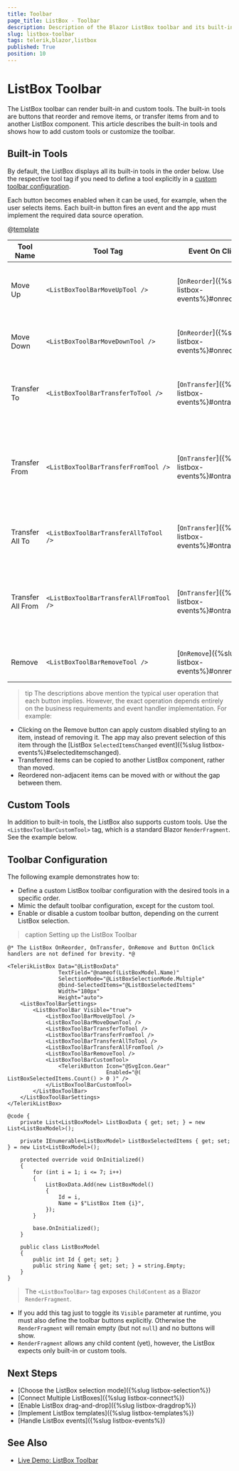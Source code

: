 ```yaml
---
title: Toolbar
page_title: ListBox - Toolbar
description: Description of the Blazor ListBox toolbar and its built-in buttons.
slug: listbox-toolbar
tags: telerik,blazor,listbox
published: True
position: 10
---
```


# ListBox Toolbar

The ListBox toolbar can render built-in and custom tools. The built-in tools are buttons that reorder and remove items, or transfer items from and to another ListBox component. This article describes the built-in tools and shows how to add custom tools or customize the toolbar.


## Built-in Tools

By default, the ListBox displays all its built-in tools in the order below. Use the respective tool tag if you need to define a tool explicitly in a [custom toolbar configuration](#toolbar-configuration).

Each button becomes enabled when it can be used, for example, when the user selects items. Each built-in button fires an event and the app must implement the required data source operation.

@[template](/_contentTemplates/common/parameters-table-styles.md#table-layout)

| Tool Name | Tool Tag | Event On Click | Description |
| --- | --- | --- | --- |
| Move Up | `<ListBoxToolBarMoveUpTool />` | [`OnReorder`]({%slug listbox-events%}#onreorder) | Moves the selected item(s) down by one position. |
| Move Down | `<ListBoxToolBarMoveDownTool />` | [`OnReorder`]({%slug listbox-events%}#onreorder) | Moves the selected items up by one position. |
| Transfer To | `<ListBoxToolBarTransferToTool />` | [`OnTransfer`]({%slug listbox-events%}#ontransfer) | Moves the selected items to a connected ListBox component. |
| Transfer From | `<ListBoxToolBarTransferFromTool />` | [`OnTransfer`]({%slug listbox-events%}#ontransfer) | Moves the selected items from a connected ListBox component to the current one. |
| Transfer All To | `<ListBoxToolBarTransferAllToTool />` | [`OnTransfer`]({%slug listbox-events%}#ontransfer) | Moves all items to a connected ListBox component. |
| Transfer All From | `<ListBoxToolBarTransferAllFromTool />` | [`OnTransfer`]({%slug listbox-events%}#ontransfer) | Moves all items from the connected ListBox component to the current one. |
| Remove | `<ListBoxToolBarRemoveTool />` | [`OnRemove`]({%slug listbox-events%}#onremove) | Removes the selected item(s). |

>tip The descriptions above mention the typical user operation that each button implies. However, the exact operation depends entirely on the business requirements and event handler implementation. For example:
>
* Clicking on the Remove button can apply custom disabled styling to an item, instead of removing it. The app may also prevent selection of this item through the [ListBox `SelectedItemsChanged` event]({%slug listbox-events%}#selecteditemschanged).
* Transferred items can be copied to another ListBox component, rather than moved.
* Reordered non-adjacent items can be moved with or without the gap between them.


## Custom Tools

In addition to built-in tools, the ListBox also supports custom tools. Use the `<ListBoxToolBarCustomTool>` tag, which is a standard Blazor `RenderFragment`. See the example below.


## Toolbar Configuration

The following example demonstrates how to:

* Define a custom ListBox toolbar configuration with the desired tools in a specific order.
* Mimic the default toolbar configuration, except for the custom tool.
* Enable or disable a custom toolbar button, depending on the current ListBox selection.

>caption Setting up the ListBox Toolbar

````CSHTML
@* The ListBox OnReorder, OnTransfer, OnRemove and Button OnClick handlers are not defined for brevity. *@

<TelerikListBox Data="@ListBoxData"
                TextField="@nameof(ListBoxModel.Name)"
                SelectionMode="@ListBoxSelectionMode.Multiple"
                @bind-SelectedItems="@ListBoxSelectedItems"
                Width="180px"
                Height="auto">
    <ListBoxToolBarSettings>
        <ListBoxToolBar Visible="true">
            <ListBoxToolBarMoveUpTool />
            <ListBoxToolBarMoveDownTool />
            <ListBoxToolBarTransferToTool />
            <ListBoxToolBarTransferFromTool />
            <ListBoxToolBarTransferAllToTool />
            <ListBoxToolBarTransferAllFromTool />
            <ListBoxToolBarRemoveTool />
            <ListBoxToolBarCustomTool>
                <TelerikButton Icon="@SvgIcon.Gear"
                               Enabled="@( ListBoxSelectedItems.Count() > 0 )" />
            </ListBoxToolBarCustomTool>
        </ListBoxToolBar>
    </ListBoxToolBarSettings>
</TelerikListBox>

@code {
    private List<ListBoxModel> ListBoxData { get; set; } = new List<ListBoxModel>();

    private IEnumerable<ListBoxModel> ListBoxSelectedItems { get; set; } = new List<ListBoxModel>();

    protected override void OnInitialized()
    {
        for (int i = 1; i <= 7; i++)
        {
            ListBoxData.Add(new ListBoxModel()
            {
                Id = i,
                Name = $"ListBox Item {i}",
            });
        }

        base.OnInitialized();
    }

    public class ListBoxModel
    {
        public int Id { get; set; }
        public string Name { get; set; } = string.Empty;
    }
}
````

> The `<ListBoxToolBar>` tag exposes `ChildContent` as a Blazor `RenderFragment`.
>
* If you add this tag just to toggle its `Visible` parameter at runtime, you must also define the toolbar buttons explicitly. Otherwise the `RenderFragment` will remain empty (but not `null`) and no buttons will show.
* `RenderFragment` allows any child content (yet), however, the ListBox expects only built-in or custom tools.


## Next Steps

* [Choose the ListBox selection mode]({%slug listbox-selection%})
* [Connect Multiple ListBoxes]({%slug listbox-connect%})
* [Enable ListBox drag-and-drop]({%slug listbox-dragdrop%})
* [Implement ListBox templates]({%slug listbox-templates%})
* [Handle ListBox events]({%slug listbox-events%})

## See Also

* [Live Demo: ListBox Toolbar](https://demos.telerik.com/blazor-ui/listbox/toolbar)
